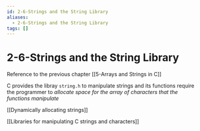 ```yaml
---
id: 2-6-Strings and the String Library
aliases:
  - 2-6-Strings and the String Library
tags: []
---
```


# 2-6-Strings and the String Library

Reference to the previous chapter [[5-Arrays and Strings in C]]

C provides the libray `string.h` to manipulate strings and its functions require the programmer to _allocate space for the array of characters that the functions manipulate_

[[Dynamically allocating strings]]

[[Libraries for manipulating C strings and characters]]
